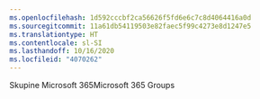 ```yaml
---
ms.openlocfilehash: 1d592cccbf2ca56626f5fd6e6c7c8d4064416a0d
ms.sourcegitcommit: 11a61db54119503e82faec5f99c4273e8d1247e5
ms.translationtype: HT
ms.contentlocale: sl-SI
ms.lasthandoff: 10/16/2020
ms.locfileid: "4070262"
---
```

<span data-ttu-id="0f9b0-101">Skupine Microsoft 365</span><span class="sxs-lookup"><span data-stu-id="0f9b0-101">Microsoft 365 Groups</span></span>